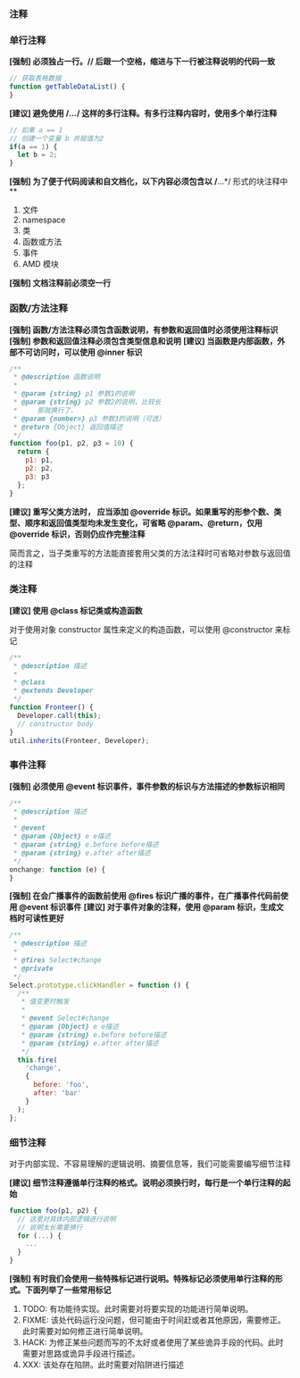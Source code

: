 ### 注释

### 单行注释
**[强制] 必须独占一行。// 后跟一个空格，缩进与下一行被注释说明的代码一致**
``` js
// 获取表格数据
function getTableDataList() {
}
```

**[建议] 避免使用 /*...*/ 这样的多行注释。有多行注释内容时，使用多个单行注释**
``` js
// 如果 a == 1
// 创建一个变量 b 并赋值为2
if(a == 1) {
  let b = 2;
}
```

**[强制] 为了便于代码阅读和自文档化，以下内容必须包含以 /**...*/ 形式的块注释中**
1. 文件
2. namespace
3. 类
4. 函数或方法
6. 事件
9. AMD 模块  

**[强制] 文档注释前必须空一行**

### 函数/方法注释
**[强制] 函数/方法注释必须包含函数说明，有参数和返回值时必须使用注释标识**
**[强制] 参数和返回值注释必须包含类型信息和说明**
**[建议] 当函数是内部函数，外部不可访问时，可以使用 @inner 标识**
``` js
/**
 * @description 函数说明
 *
 * @param {string} p1 参数1的说明
 * @param {string} p2 参数2的说明，比较长
 *     那就换行了.
 * @param {number=} p3 参数3的说明（可选）
 * @return {Object} 返回值描述
 */
function foo(p1, p2, p3 = 10) {
  return {
    p1: p1,
    p2: p2,
    p3: p3
  };
}
```

**[建议] 重写父类方法时， 应当添加 @override 标识。如果重写的形参个数、类型、顺序和返回值类型均未发生变化，可省略 @param、@return，仅用 @override 标识，否则仍应作完整注释**  

简而言之，当子类重写的方法能直接套用父类的方法注释时可省略对参数与返回值的注释

### 类注释
**[建议] 使用 @class 标记类或构造函数**  

对于使用对象 constructor 属性来定义的构造函数，可以使用 @constructor 来标记

``` js
/**
 * @description 描述
 *
 * @class
 * @extends Developer
 */
function Fronteer() {
  Developer.call(this);
  // constructor body
}
util.inherits(Fronteer, Developer);
```

### 事件注释
**[强制] 必须使用 @event 标识事件，事件参数的标识与方法描述的参数标识相同**
``` js
/**
 * @description 描述
 *
 * @event
 * @param {Object} e e描述
 * @param {string} e.before before描述
 * @param {string} e.after after描述
 */
onchange: function (e) {
}
```

**[强制] 在会广播事件的函数前使用 @fires 标识广播的事件，在广播事件代码前使用 @event 标识事件**
**[建议] 对于事件对象的注释，使用 @param 标识，生成文档时可读性更好**
``` js
/**
 * @description 描述
 *
 * @fires Select#change
 * @private
 */
Select.prototype.clickHandler = function () {
  /**
   * 值变更时触发
   *
   * @event Select#change
   * @param {Object} e e描述
   * @param {string} e.before before描述
   * @param {string} e.after after描述
   */
  this.fire(
    'change',
    {
      before: 'foo',
      after: 'bar'
    }
  );
};
```

### 细节注释
对于内部实现、不容易理解的逻辑说明、摘要信息等，我们可能需要编写细节注释

**[建议] 细节注释遵循单行注释的格式。说明必须换行时，每行是一个单行注释的起始**
``` js
function foo(p1, p2) {
  // 这里对具体内部逻辑进行说明
  // 说明太长需要换行
  for (...) {
    ...
  }
}
```

**[强制] 有时我们会使用一些特殊标记进行说明。特殊标记必须使用单行注释的形式。下面列举了一些常用标记**
1. TODO: 有功能待实现。此时需要对将要实现的功能进行简单说明。
2. FIXME: 该处代码运行没问题，但可能由于时间赶或者其他原因，需要修正。此时需要对如何修正进行简单说明。
3. HACK: 为修正某些问题而写的不太好或者使用了某些诡异手段的代码。此时需要对思路或诡异手段进行描述。
4. XXX: 该处存在陷阱。此时需要对陷阱进行描述